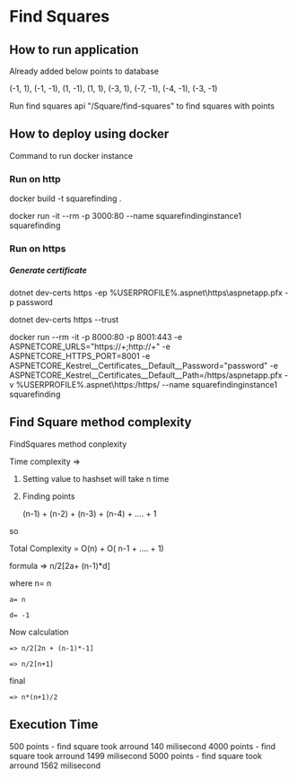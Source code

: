 
# Find Squares

## How to run application

Already added below points to database

(-1, 1), (-1, -1), (1, -1), (1, 1), (-3, 1), (-7, -1), (-4, -1), (-3, -1)

Run find squares api "/Square/find-squares" to find squares with points


## How to deploy using docker

Command to run docker instance


### Run on http
docker build -t squarefinding .

docker run -it --rm -p 3000:80 --name squarefindinginstance1 squarefinding


### Run on https

##### Generate certificate
dotnet dev-certs https -ep %USERPROFILE%\.aspnet\https\aspnetapp.pfx -p password

dotnet dev-certs https --trust

docker run --rm -it -p 8000:80 -p 8001:443 -e ASPNETCORE_URLS="https://+;http://+" -e ASPNETCORE_HTTPS_PORT=8001 -e ASPNETCORE_Kestrel__Certificates__Default__Password="password" -e ASPNETCORE_Kestrel__Certificates__Default__Path=/https/aspnetapp.pfx -v %USERPROFILE%\.aspnet\https:/https/ --name squarefindinginstance1 squarefinding


## Find Square method complexity

FindSquares method conplexity

Time complexity => 

1. Setting value to hashset will take n time 

2. Finding points

	(n-1) + (n-2) + (n-3) + (n-4) + .... + 1

so

Total Complexity = O(n) + O( n-1 + .... + 1)

formula => n/2[2a+ (n-1)*d]

where
	n= n

	a= n

	d= -1

Now calculation

	=> n/2[2n + (n-1)*-1]

	=> n/2[n+1]

final

	=> n*(n+1)/2

## Execution Time

500 points - find square took arround 140 milisecond
4000 points - find square took arround 1499 milisecond
5000 points - find square took arround 1562 milisecond
